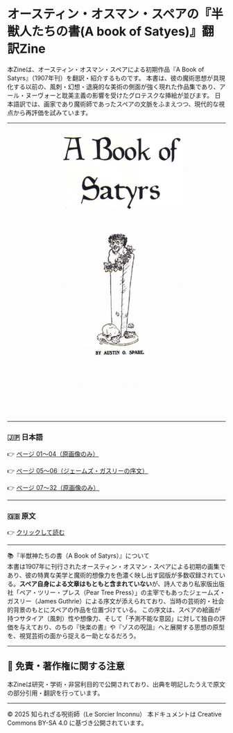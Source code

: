 # オースティン・オスマン・スペアの『半獣人たちの書(A book of Satyes)』翻訳Zine

本Zineは、オースティン・オスマン・スペアによる初期作品『A Book of Satyrs』（1907年刊）を翻訳・紹介するものです。
本書は、彼の魔術思想が具現化する以前の、風刺・幻想・退廃的な美術の側面が強く現れた作品集であり、アール・ヌーヴォーと耽美主義の影響を受けたグロテスクな挿絵が並びます。
日本語訳では、画家であり魔術師であったスペアの文脈をふまえつつ、現代的な視点から再評価を試みています。

---

<div align="center">
 <img src="book_satyrs_1.png" width="400">
</div>

---

### 🇯🇵 日本語

👉 [ページ 01〜04（原画像のみ）](satyrs_01-04.md)

👉 [ページ 05〜06（ジェームズ・ガスリーの序文）](satyrs_05-06.md)

👉 [ページ 07〜32（原画像のみ）](satyrs_07-32.md)

---

### 🇬🇧 原文

👉 [クリックして読む](AustinOsmanSpare-ABookOfSatyrs-ocr.pdf)

---

📚『半獣神たちの書（A Book of Satyrs）』について<br>
本書は1907年に刊行されたオースティン・オスマン・スペアによる初期の画集であり、彼の特異な美学と魔術的想像力を色濃く映し出す図版が多数収録されている。**スペア自身による文章はもともと含まれていない**が、詩人であり私家版出版社「ペア・ツリー・プレス（Pear Tree Press）」の主宰でもあったジェームズ・ガスリー（James Guthrie）による序文が添えられており、当時の芸術的・社会的背景のもとにスペアの作品を位置づけている。
この序文は、スペアの絵画が持つサタイア（風刺）性や想像力、そして「予測不能な意図」に対して独自の評価を与えており、のちの『快楽の書』や『ゾスの呪詛』へと展開する思想の原型を、視覚芸術の面から捉える一助となるだろう。

---

## 🔖 免責・著作権に関する注意

本Zineは研究・学術・非営利目的で公開されており、出典を明記したうえで原文の部分引用・翻訳を行っています。

----

© 2025 知られざる呪術師（Le Sorcier Inconnu）
本ドキュメントは Creative Commons BY-SA 4.0 に基づき公開されています。

